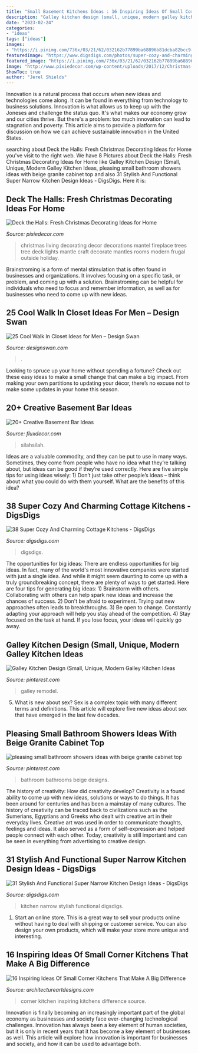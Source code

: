 ```yaml
---
title: "Small Basement Kitchens Ideas : 16 Inspiring Ideas Of Small Corner Kitchens That Make A Big Difference"
description: "Galley kitchen design (small, unique, modern galley kitchen ideas"
date: "2023-02-24"
categories:
- "ideas"
tags: ["ideas"]
images:
- "https://i.pinimg.com/736x/03/21/62/032162b77899ba68896b81dcba82bcc9--small-bathroom-showers-modern-small-bathrooms.jpg"
featuredImage: "https://www.digsdigs.com/photos/super-cozy-and-charming-cottage-kitchens-22.jpg"
featured_image: "https://i.pinimg.com/736x/03/21/62/032162b77899ba68896b81dcba82bcc9--small-bathroom-showers-modern-small-bathrooms.jpg"
image: "http://www.pixiedecor.com/wp-content/uploads/2017/12/Christmas-Decorating-Ideas-5.jpg"
ShowToc: true
author: "Jerel Shields"
---
```



Innovation is a natural process that occurs when new ideas and technologies come along. It can be found in everything from technology to business solutions. Innovation is what allows us to keep up with the Joneses and challenge the status quo. It's what makes our economy grow and our cities thrive. But there's a problem: too much innovation can lead to stagnation and poverty. This article aims to provide a platform for discussion on how we can achieve sustainable innovation in the United States.

	

		
searching about Deck the Halls: Fresh Christmas Decorating Ideas for Home you've visit to the right web. We have 8 Pictures about Deck the Halls: Fresh Christmas Decorating Ideas for Home like Galley Kitchen Design (Small, Unique, Modern Galley Kitchen Ideas, pleasing small bathroom showers ideas with beige granite cabinet top and also 31 Stylish And Functional Super Narrow Kitchen Design Ideas - DigsDigs. Here it is:
		
    
## Deck The Halls: Fresh Christmas Decorating Ideas For Home

<img loading=lazy src="http://www.pixiedecor.com/wp-content/uploads/2017/12/Christmas-Decorating-Ideas-5.jpg" onerror="this.onerror=null;this.src='https://tse2.mm.bing.net/th?id=OIP._VHFuc2iYNHmlBSZq3UTXQHaKf&amp;pid=15.1';" alt="Deck the Halls: Fresh Christmas Decorating Ideas for Home">

_Source: pixiedecor.com_

>christmas living decorating decor decorations mantel fireplace trees tree deck lights mantle craft decorate mantles rooms modern frugal outside holiday. 

	

Brainstroming is a form of mental stimulation that is often found in businesses and organizations. It involves focusing on a specific task, or problem, and coming up with a solution. Brainstroming can be helpful for individuals who need to focus and remember information, as well as for businesses who need to come up with new ideas.

    
## 25 Cool Walk In Closet Ideas For Men – Design Swan

<img loading=lazy src="https://img.designswan.com/2015/01/closetForMan/25.jpg" onerror="this.onerror=null;this.src='https://tse2.mm.bing.net/th?id=OIP.Nug86w-YABlP4sHWwOwMgAHaLH&amp;pid=15.1';" alt="25 Cool Walk In Closet Ideas for Men – Design Swan">

_Source: designswan.com_

>. 

	

Looking to spruce up your home without spending a fortune? Check out these easy ideas to make a small change that can make a big impact. From making your own partitions to updating your décor, there’s no excuse not to make some updates in your home this season.

    
## 20+ Creative Basement Bar Ideas

<img loading=lazy src="https://fluxdecor.com/wp-content/uploads/2014/05/basement-bar-ideas/13-wall-arrangement.jpg" onerror="this.onerror=null;this.src='https://tse4.mm.bing.net/th?id=OIP.cFNCNa6iVc-TO7xSlDm1QQHaJ3&amp;pid=15.1';" alt="20+ Creative Basement Bar Ideas">

_Source: fluxdecor.com_

>silahsilah. 

	

Ideas are a valuable commodity, and they can be put to use in many ways. Sometimes, they come from people who have no idea what they’re talking about, but ideas can be good if they’re used correctly. Here are five simple tips for using ideas wisely: 1) Don’t just take other people’s ideas – think about what you could do with them yourself. What are the benefits of this idea?

    
## 38 Super Cozy And Charming Cottage Kitchens - DigsDigs

<img loading=lazy src="https://www.digsdigs.com/photos/super-cozy-and-charming-cottage-kitchens-22.jpg" onerror="this.onerror=null;this.src='https://tse1.mm.bing.net/th?id=OIP.DYGJf31rDyjzJJOBddL_IgAAAA&amp;pid=15.1';" alt="38 Super Cozy And Charming Cottage Kitchens - DigsDigs">

_Source: digsdigs.com_

>digsdigs. 

	

The opportunities for big ideas:
There are endless opportunities for big ideas. In fact, many of the world's most innovative companies were started with just a single idea. And while it might seem daunting to come up with a truly groundbreaking concept, there are plenty of ways to get started. Here are four tips for generating big ideas: 1) Brainstorm with others. Collaborating with others can help spark new ideas and increase the chances of success. 2) Don't be afraid to experiment. Trying out new approaches often leads to breakthroughs. 3) Be open to change. Constantly adapting your approach will help you stay ahead of the competition. 4) Stay focused on the task at hand. If you lose focus, your ideas will quickly go away.

    
## Galley Kitchen Design (Small, Unique, Modern Galley Kitchen Ideas

<img loading=lazy src="https://i.pinimg.com/736x/f8/d5/2f/f8d52fcc60ec7cd7af599918bdac06d6.jpg" onerror="this.onerror=null;this.src='https://tse3.mm.bing.net/th?id=OIP.gYet-Nmv5SpuWK8tdlw0pAHaLG&amp;pid=15.1';" alt="Galley Kitchen Design (Small, Unique, Modern Galley Kitchen Ideas">

_Source: pinterest.com_

>galley remodel. 

	

5. What is new about sex?
Sex is a complex topic with many different terms and definitions. This article will explore five new ideas about sex that have emerged in the last few decades.

    
## Pleasing Small Bathroom Showers Ideas With Beige Granite Cabinet Top

<img loading=lazy src="https://i.pinimg.com/736x/03/21/62/032162b77899ba68896b81dcba82bcc9--small-bathroom-showers-modern-small-bathrooms.jpg" onerror="this.onerror=null;this.src='https://tse4.mm.bing.net/th?id=OIP.JLR2U9MA2-UFh-JKrRXX6gHaKO&amp;pid=15.1';" alt="pleasing small bathroom showers ideas with beige granite cabinet top">

_Source: pinterest.com_

>bathroom bathrooms beige designs. 

	

The history of creativity: How did creativity develop?
Creativity is a found ability to come up with new ideas, solutions or ways to do things. It has been around for centuries and has been a mainstay of many cultures. The history of creativity can be traced back to civilizations such as the Sumerians, Egyptians and Greeks who dealt with creative art in their everyday lives. Creative art was used in order to communicate thoughts, feelings and ideas. It also served as a form of self-expression and helped people connect with each other. Today, creativity is still important and can be seen in everything from advertising to creative design.

    
## 31 Stylish And Functional Super Narrow Kitchen Design Ideas - DigsDigs

<img loading=lazy src="https://www.digsdigs.com/photos/stylish-and-functional-narrow-kitchen-design-ideas-13-554x739.jpg" onerror="this.onerror=null;this.src='https://tse4.mm.bing.net/th?id=OIP.9JG__Da9odZR8WePSGb_AgHaJ4&amp;pid=15.1';" alt="31 Stylish And Functional Super Narrow Kitchen Design Ideas - DigsDigs">

_Source: digsdigs.com_

>kitchen narrow stylish functional digsdigs. 

	

1. Start an online store. This is a great way to sell your products online without having to deal with shipping or customer service. You can also design your own products, which will make your store more unique and interesting.

    
## 16 Inspiring Ideas Of Small Corner Kitchens That Make A Big Difference

<img loading=lazy src="http://www.architectureartdesigns.com/wp-content/uploads/2017/02/15-8.jpg" onerror="this.onerror=null;this.src='https://tse2.mm.bing.net/th?id=OIP.ilBoGP6cHjXcq6XOqVCB1wAAAA&amp;pid=15.1';" alt="16 Inspiring Ideas Of Small Corner Kitchens That Make A Big Difference">

_Source: architectureartdesigns.com_

>corner kitchen inspiring kitchens difference source. 

	

Innovation is finally becoming an increasingly important part of the global economy as businesses and society face ever-changing technological challenges. Innovation has always been a key element of human societies, but it is only in recent years that it has become a key element of businesses as well. This article will explore how innovation is important for businesses and society, and how it can be used to advantage both.

